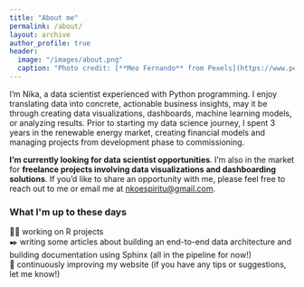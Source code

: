 ```yaml
---
title: "About me"
permalink: /about/
layout: archive
author_profile: true
header:
  image: "/images/about.png"
  caption: "Photo credit: [**Meo Fernando** from Pexels](https://www.pexels.com/photo/aerial-photo-of-cars-on-road-during-night-3214989/)"
---
```


I’m Nika, a data scientist experienced with Python programming. I enjoy translating data into concrete, actionable business insights, may it be through creating data visualizations, dashboards, machine learning models, or analyzing results. Prior to starting my data science journey, I spent 3 years in the renewable energy market, creating financial models and managing projects from development phase to commissioning.

**I’m currently looking for data scientist opportunities**. I’m also in the market for **freelance projects involving data visualizations and dashboarding solutions**. If you’d like to share an opportunity with me, please feel free to reach out to me or email me at nkoespiritu@gmail.com.

### What I'm up to these days

:weight_lifting_woman: working on R projects \
:black_nib: writing some articles about building an end-to-end data architecture and building documentation using Sphinx (all in the pipeline for now!) \
:cherry_blossom: continuously improving my website (if you have any tips or suggestions, let me know!)